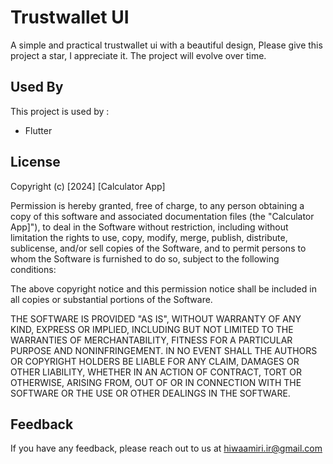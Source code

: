 
# Trustwallet UI

A simple and practical trustwallet ui with a beautiful design,
Please give this project a star, I appreciate it. The project will evolve over time.

## Used By

This project is used by :

- Flutter


## License
Copyright (c) [2024] [Calculator App]

Permission is hereby granted, free of charge, to any person obtaining a copy
of this software and associated documentation files (the "Calculator App]"), to deal
in the Software without restriction, including without limitation the rights
to use, copy, modify, merge, publish, distribute, sublicense, and/or sell
copies of the Software, and to permit persons to whom the Software is
furnished to do so, subject to the following conditions:

The above copyright notice and this permission notice shall be included in all
copies or substantial portions of the Software.

THE SOFTWARE IS PROVIDED "AS IS", WITHOUT WARRANTY OF ANY KIND, EXPRESS OR
IMPLIED, INCLUDING BUT NOT LIMITED TO THE WARRANTIES OF MERCHANTABILITY,
FITNESS FOR A PARTICULAR PURPOSE AND NONINFRINGEMENT. IN NO EVENT SHALL THE
AUTHORS OR COPYRIGHT HOLDERS BE LIABLE FOR ANY CLAIM, DAMAGES OR OTHER
LIABILITY, WHETHER IN AN ACTION OF CONTRACT, TORT OR OTHERWISE, ARISING FROM,
OUT OF OR IN CONNECTION WITH THE SOFTWARE OR THE USE OR OTHER DEALINGS IN THE
SOFTWARE.
## Feedback

If you have any feedback, please reach out to us at hiwaamiri.ir@gmail.com

